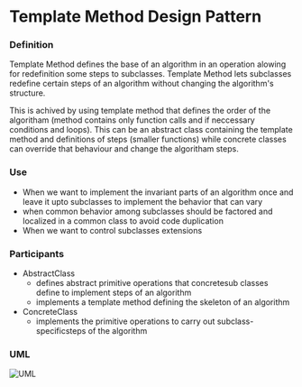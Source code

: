 # Template Method Design Pattern

### Definition

Template Method defines the base of an algorithm in an operation alowing for redefinition some steps to subclasses.
Template Method lets subclasses redefine certain steps of an algorithm without changing the algorithm's structure.

This is achived by using template method that defines the order of the algoritham (method contains only function calls and if neccessary conditions and loops).
This can be an abstract class containing the template method and definitions of steps (smaller functions) while concrete classes can override that behaviour and change the algoritham steps.

### Use

- When we want to implement the invariant parts of an algorithm once and leave it upto subclasses to implement the behavior that can vary
- when common behavior among subclasses should be factored and localized in a common class to avoid code duplication
- When we want to control subclasses extensions

### Participants

- AbstractClass
  - defines abstract primitive operations that concretesub classes define to implement steps of an algorithm
  - implements a template method defining the skeleton of an algorithm
- ConcreteClass
  - implements the primitive operations to carry out subclass-specificsteps of the algorithm

### UML

![UML](https://user-images.githubusercontent.com/45321513/196162627-2a3601cf-5c56-4217-be9d-b430702ff243.jpeg)
